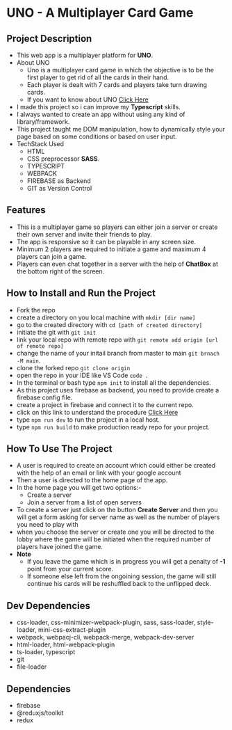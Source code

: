 # UNO - A Multiplayer Card Game

## Project Description

- This web app is a multiplayer platform for **UNO**.
- About UNO
  - Uno is a multiplayer card game in which the objective is to be the first player to get rid of all the cards in their hand.
  - Each player is dealt with 7 cards and players take turn drawing cards.
  - If you want to know about UNO [Click Here](https://www.ultraboardgames.com/uno/game-rules.php)
- I made this project so i can improve my **Typescript** skills.
- I always wanted to create an app without using any kind of library/framework.
- This project taught me DOM manipulation, how to dynamically style your page based on some conditions or based on user input.
- TechStack Used
  - HTML
  - CSS preprocessor **SASS**.
  - TYPESCRIPT
  - WEBPACK
  - FIREBASE as Backend
  - GIT as Version Control

## Features

- This is a multiplayer game so players can either join a server or create their own server and invite their friends to play.
- The app is responsive so it can be playable in any screen size.
- Minimum 2 players are required to initiate a game and maximum 4 players can join a game.
- Players can even chat together in a server with the help of **ChatBox** at the bottom right of the screen.

## How to Install and Run the Project

- Fork the repo
- create a directory on you local machine with `mkdir [dir name]`
- go to the created directory with `cd [path of created directory]`
- initiate the git with `git init`
- link your local repo with remote repo with `git remote add origin [url of remote repo]`
- change the name of your initail branch from master to main `git brnach -M main`.
- clone the forked repo `git clone origin`
- open the repo in your IDE like VS Code `code .`
- In the terminal or bash type `npm init` to install all the dependencies.
- As this project uses firebase as backend, you need to provide create a firebase config file.
- create a project in firebase and connect it to the current repo.
- click on this link to understand the procedure [Click Here](https://firebase.google.com/docs/web/setup)
- type `npm run dev` to run the project in a local host.
- type `npm run build` to make production ready repo for your project.

## How To Use The Project

- A user is required to create an account which could either be created with the help of an email or link with your google account
- Then a user is directed to the home page of the app.
- In the home page you will get two options:-
  - Create a server
  - Join a server from a list of open servers
- To create a server just click on the button **Create Server** and then you will get a form asking for server name as well as the number of players you need to play with
- when you choose the server or create one you will be directed to the lobby where the game will be initiated when the required number of players have joined the game.
- **Note**
  - If you leave the game which is in progress you will get a penalty of **-1** point from your current score.
  - If someone else left from the ongoining session, the game will still continue his cards will be reshuffled back to the unflipped deck.

## Dev Dependencies

- css-loader, css-minimizer-webpack-plugin, sass, sass-loader, style-loader, mini-css-extract-plugin
- webpack, webpacj-cli, webpack-merge, webpack-dev-server
- html-loader, html-webpack-plugin
- ts-loader, typescript
- git
- file-loader

## Dependencies

- firebase
- @reduxjs/toolkit
- redux
